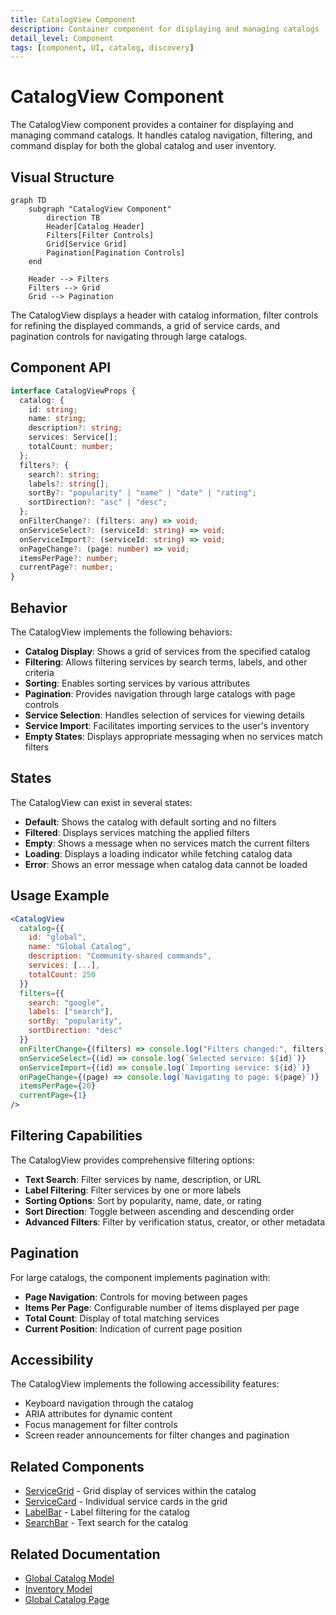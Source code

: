 ```yaml
---
title: CatalogView Component
description: Container component for displaying and managing catalogs
detail_level: Component
tags: [component, UI, catalog, discovery]
---
```


# CatalogView Component

The CatalogView component provides a container for displaying and managing command catalogs. It handles catalog navigation, filtering, and command display for both the global catalog and user inventory.

## Visual Structure

```mermaid
graph TD
    subgraph "CatalogView Component"
        direction TB
        Header[Catalog Header]
        Filters[Filter Controls]
        Grid[Service Grid]
        Pagination[Pagination Controls]
    end

    Header --> Filters
    Filters --> Grid
    Grid --> Pagination
```

The CatalogView displays a header with catalog information, filter controls for refining the displayed commands, a grid of service cards, and pagination controls for navigating through large catalogs.

## Component API

```typescript
interface CatalogViewProps {
  catalog: {
    id: string;
    name: string;
    description?: string;
    services: Service[];
    totalCount: number;
  };
  filters?: {
    search?: string;
    labels?: string[];
    sortBy?: "popularity" | "name" | "date" | "rating";
    sortDirection?: "asc" | "desc";
  };
  onFilterChange?: (filters: any) => void;
  onServiceSelect?: (serviceId: string) => void;
  onServiceImport?: (serviceId: string) => void;
  onPageChange?: (page: number) => void;
  itemsPerPage?: number;
  currentPage?: number;
}
```

## Behavior

The CatalogView implements the following behaviors:

- **Catalog Display**: Shows a grid of services from the specified catalog
- **Filtering**: Allows filtering services by search terms, labels, and other criteria
- **Sorting**: Enables sorting services by various attributes
- **Pagination**: Provides navigation through large catalogs with page controls
- **Service Selection**: Handles selection of services for viewing details
- **Service Import**: Facilitates importing services to the user's inventory
- **Empty States**: Displays appropriate messaging when no services match filters

## States

The CatalogView can exist in several states:

- **Default**: Shows the catalog with default sorting and no filters
- **Filtered**: Displays services matching the applied filters
- **Empty**: Shows a message when no services match the current filters
- **Loading**: Displays a loading indicator while fetching catalog data
- **Error**: Shows an error message when catalog data cannot be loaded

## Usage Example

```jsx
<CatalogView
  catalog={{
    id: "global",
    name: "Global Catalog",
    description: "Community-shared commands",
    services: [...],
    totalCount: 250
  }}
  filters={{
    search: "google",
    labels: ["search"],
    sortBy: "popularity",
    sortDirection: "desc"
  }}
  onFilterChange={(filters) => console.log("Filters changed:", filters)}
  onServiceSelect={(id) => console.log(`Selected service: ${id}`)}
  onServiceImport={(id) => console.log(`Importing service: ${id}`)}
  onPageChange={(page) => console.log(`Navigating to page: ${page}`)}
  itemsPerPage={20}
  currentPage={1}
/>
```

## Filtering Capabilities

The CatalogView provides comprehensive filtering options:

- **Text Search**: Filter services by name, description, or URL
- **Label Filtering**: Filter services by one or more labels
- **Sorting Options**: Sort by popularity, name, date, or rating
- **Sort Direction**: Toggle between ascending and descending order
- **Advanced Filters**: Filter by verification status, creator, or other metadata

## Pagination

For large catalogs, the component implements pagination with:

- **Page Navigation**: Controls for moving between pages
- **Items Per Page**: Configurable number of items displayed per page
- **Total Count**: Display of total matching services
- **Current Position**: Indication of current page position

## Accessibility

The CatalogView implements the following accessibility features:

- Keyboard navigation through the catalog
- ARIA attributes for dynamic content
- Focus management for filter controls
- Screen reader announcements for filter changes and pagination

## Related Components

- [ServiceGrid](ServiceGrid.md) - Grid display of services within the catalog
- [ServiceCard](ServiceCard.md) - Individual service cards in the grid
- [LabelBar](LabelBar.md) - Label filtering for the catalog
- [SearchBar](SearchBar.md) - Text search for the catalog

## Related Documentation

- [Global Catalog Model](../models/global-catalog.md)
- [Inventory Model](../models/inventory.md)
- [Global Catalog Page](../pages/global-catalog.md)
